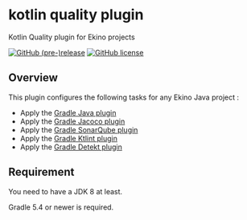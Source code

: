 # kotlin quality plugin

Kotlin Quality plugin for Ekino projects

[![GitHub (pre-)release](https://img.shields.io/github/release/ekino/kotlin-quality-plugin.svg)](https://github.com/ekino/kotlin-quality-plugin/releases)
[![GitHub license](https://img.shields.io/github/license/ekino/kotlin-quality-plugin.svg)](https://github.com/ekino/kotlin-quality-plugin/blob/master/LICENSE.md)

## Overview

This plugin configures the following tasks for any Ekino Java project :

* Apply the [Gradle Java plugin](https://docs.gradle.org/current/userguide/java_plugin.html)
* Apply the [Gradle Jacoco plugin](https://docs.gradle.org/current/userguide/jacoco_plugin.html)
* Apply the [Gradle SonarQube plugin](https://plugins.gradle.org/plugin/org.sonarqube)
* Apply the [Gradle Ktlint plugin](https://plugins.gradle.org/plugin/org.jlleitschuh.gradle.ktlint)
* Apply the [Gradle Detekt plugin](https://plugins.gradle.org/plugin/io.gitlab.arturbosch.detekt)

## Requirement

You need to have a JDK 8 at least.

Gradle 5.4 or newer is required.
